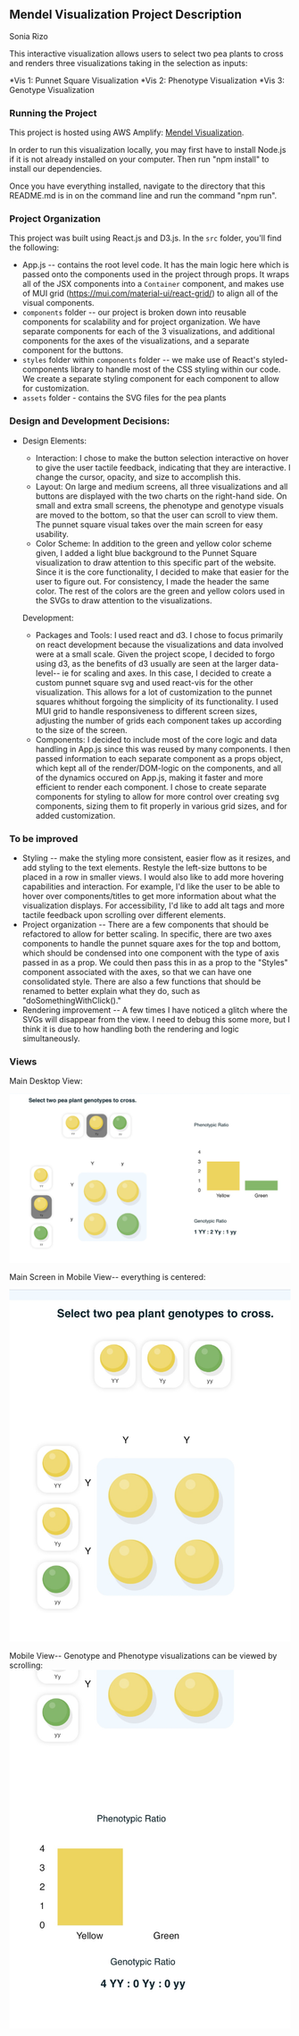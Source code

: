 ## Mendel Visualization Project Description

Sonia Rizo

This interactive visualization allows users to select two pea plants to cross and renders three visualizations taking in the selection as inputs:

*Vis 1: Punnet Square Visualization
*Vis 2: Phenotype Visualization
\*Vis 3: Genotype Visualization

### Running the Project

This project is hosted using AWS Amplify: [Mendel Visualization](https://main.d1m2x2p3zo9lgg.amplifyapp.com/).

In order to run this visualization locally, you may first have to install Node.js if it is not already installed on your
computer. Then run "npm install" to install our dependencies.

Once you have everything installed, navigate to the directory that this README.md is in on the command line and run the command "npm run".

### Project Organization

This project was built using React.js and D3.js. In the `src` folder, you'll find the following:

- App.js -- contains the root level code. It has the main logic here which is passed onto the components used in the project through props. It wraps all of the JSX components into a `Container` component, and makes use of MUI grid (https://mui.com/material-ui/react-grid/) to align all of the visual components.
- `components` folder -- our project is broken down into reusable components for scalability and for project organization. We have separate components for each of the 3 visualizations, and additional components for the axes of the visualizations, and a separate component for the buttons.
- `styles` folder within `components` folder -- we make use of React's styled-components library to handle most of the CSS styling within our code. We create a separate styling component for each component to allow for customization.
- `assets` folder - contains the SVG files for the pea plants

### Design and Development Decisions:

- Design Elements:

  - Interaction: I chose to make the button selection interactive on hover to give the user tactile feedback, indicating that they are interactive. I change the cursor, opacity, and size to accomplish this.
  - Layout: On large and medium screens, all three visualizations and all buttons are displayed with the two charts on the right-hand side. On small and extra small screens, the phenotype and genotype visuals are moved to the bottom, so that the user can scroll to view them. The punnet square visual takes over the main screen for easy usability.
  - Color Scheme: In addition to the green and yellow color scheme given, I added a light blue background to the Punnet Square visualization to draw attention to this specific part of the website. Since it is the core functionality, I decided to make that easier for the user to figure out. For consistency, I made the header the same color. The rest of the colors are the green and yellow colors used in the SVGs to draw attention to the visualizations.

  Development:

  - Packages and Tools: I used react and d3. I chose to focus primarily on react development because the visualizations and data involved were at a small scale. Given the project scope, I decided to forgo using d3, as the benefits of d3 usually are seen at the larger data-level-- ie for scaling and axes. In this case, I decided to create a custom punnet square svg and used react-vis for the other visualization. This allows for a lot of customization to the punnet squares whithout forgoing the simplicity of its functionality. I used MUI grid to handle responsiveness to different screen sizes, adjusting the number of grids each component takes up according to the size of the screen.
  - Components: I decided to include most of the core logic and data handling in App.js since this was reused by many components. I then passed information to each separate component as a props object, which kept all of the render/DOM-logic on the components, and all of the dynamics occured on App.js, making it faster and more efficient to render each component. I chose to create separate components for styling to allow for more control over creating svg components, sizing them to fit properly in various grid sizes, and for added customization.

### To be improved

- Styling -- make the styling more consistent, easier flow as it resizes, and add styling to the text elements. Restyle the left-size buttons to be placed in a row in smaller views. I would also like to add more hovering capabilities and interaction. For example, I'd like the user to be able to hover over components/titles to get more information about what the visualization displays. For accessibility, I'd like to add alt tags and more tactile feedback upon scrolling over different elements.
- Project organization -- There are a few components that should be refactored to allow for better scaling. In specific, there are two axes components to handle the punnet square axes for the top and bottom, which should be condensed into one component with the type of axis passed in as a prop. We could then pass this in as a prop to the "Styles" component associated with the axes, so that we can have one consolidated style. There are also a few functions that should be renamed to better explain what they do, such as "doSomethingWithClick()."
- Rendering improvement -- A few times I have noticed a glitch where the SVGs will disappear from the view. I need to debug this some more, but I think it is due to how handling both the rendering and logic simultaneously.

### Views

Main Desktop View:

![Desktop View](/images/desktop-view.jpg)

Main Screen in Mobile View-- everything is centered:

![Main Screen in Mobile View](/images/mobile-view-1.jpg)

Mobile View-- Genotype and Phenotype visualizations can be viewed by scrolling:
![Down-Scroll in Mobile View](/images/mobile-view-2.jpg)

